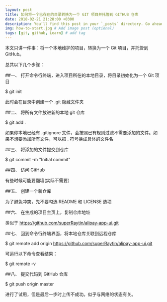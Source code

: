 ```yaml
---
layout: post
title: 如何将一个已存在的目录转换为一个 GIT 项目并托管到 GITHUB 仓库
date: 2018-02-21 21:28:00 +0300
description: You’ll find this post in your `_posts` directory. Go ahead and edit it and re-build the site to see your changes. # Add post description (optional)
img: how-to-start.jpg # Add image post (optional)
tags: [git, github, Learn] # add tag
---
```


本文只讲一件事：将一个本地维护的项目，转换为一个 Git 项目，并托管到 GitHub。  


总共以下几个步骤：  


##一、 打开命令行终端，进入项目所在的本地目录，将目录初始化为一个 Git 项目  


$ git init  

此时会在目录中创建一个 .git 隐藏文件夹  


##二、 将所有文件放进新的本地 git 仓库  


$ git add .  

如果你本地已经有 .gitignore 文件，会按照已有规则过滤不需要添加的文件。如果不想要添加所有文件，可以把 . 符号换成具体的文件名  


##三、 将添加的文件提交到仓库  


$ git commit -m "Initial commit"  

##四、 访问 GitHub  


有些时候可能要翻墙(实际不需要）  


##五、 创建一个新仓库  


为了避免冲突，先不要勾选 README 和 LICENSE 选项  


##六、 在生成的项目主页上，复制仓库地址  


类似于 https://github.com/superRaytin/alipay-app-ui.git  


##七、 回到命令行终端界面，将本地仓库关联到远程仓库  


$ git remote add origin https://github.com/superRaytin/alipay-app-ui.git  

可运行以下命令查看结果：  


$ git remote -v  

##八、 提交代码到 GitHub 仓库  


$ git push origin master  
  
进行了试用，但是最后一步时上传不成功。似乎与网络的状态有关。  

